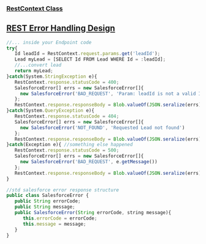 

### [RestContext Class](https://developer.salesforce.com/docs/atlas.en-us.apexcode.meta/apexcode/apex_methods_system_restcontext.htm)

## [REST Error Handling Design](https://salesforce.stackexchange.com/questions/161429/rest-error-handling-design)


```javascript
//... inside your Endpoint code
try{
   Id leadId = RestContext.request.params.get('leadId');
   Lead myLead = [SELECT Id FROM Lead WHERE Id = :leadId];
   //...convert lead
   return myLead;
}catch(System.StringException e){
   RestContext.response.statusCode = 400;
   SalesforceError[] errs = new SalesforceError[]{ 
     new SalesforceError('BAD_REQUEST', 'Param: leadId is not a valid Id')
   };
   RestContext.response.responseBody = Blob.valueOf(JSON.seralize(errs));
}catch(System.QueryException e){
   RestContext.response.statusCode = 404;
   SalesforceError[] errs = new SalesforceError[]{ 
     new SalesforceError('NOT_FOUND', 'Requested Lead not found')
   };
   RestContext.response.responseBody = Blob.valueOf(JSON.seralize(errs));
}catch(Exception e){ //something else happened
   RestContext.response.statusCode = 500;
   SalesforceError[] errs = new SalesforceError[]{ 
     new SalesforceError('BAD_REQUEST', e.getMessage())
   };
   RestContext.response.responseBody = Blob.valueOf(JSON.seralize(errs));
}

//std salesforce error response structure
public class SalesforceError {
   public String errorCode;
   public String message;
   public SalesforceError(String errorCode, string message){
      this.errorCode = errorCode;
      this.message = message;
   }
}
```
